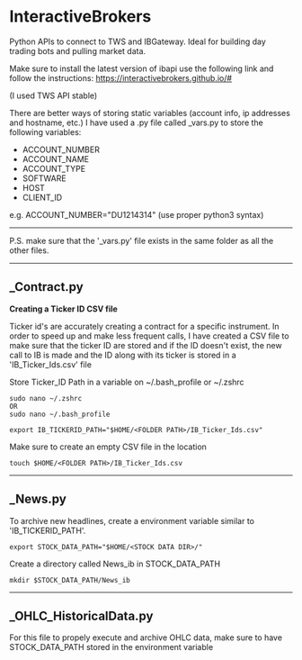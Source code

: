 # InteractiveBrokers
Python APIs to connect to TWS and IBGateway. Ideal for building day trading bots and pulling market data.

Make sure to install the latest version of ibapi use the following link and follow the instructions:
<a>https://interactivebrokers.github.io/#</a>

(I used TWS API stable)

There are better ways of storing static variables (account info, ip addresses and hostname, etc.) I have used a .py file called _vars.py to store the following variables:
* ACCOUNT_NUMBER
* ACCOUNT_NAME
* ACCOUNT_TYPE
* SOFTWARE
* HOST
* CLIENT_ID

e.g. ACCOUNT_NUMBER="DU1214314" (use proper python3 syntax)
____
P.S. make sure that the '_vars.py' file exists in the same folder as all the other files.
___

## **_Contract.py**
**Creating a Ticker ID CSV file**

Ticker id's are accurately creating a contract for a specific instrument. In order to speed up and make less frequent calls, I have created a CSV file to make sure that the ticker ID are stored and if the ID doesn't exist, the new call to IB is made and the ID along with its ticker is stored in a 'IB_Ticker_Ids.csv' file

Store Ticker_ID Path in a variable on ~/.bash_profile or ~/.zshrc

```
sudo nano ~/.zshrc
OR
sudo nano ~/.bash_profile

export IB_TICKERID_PATH="$HOME/<FOLDER PATH>/IB_Ticker_Ids.csv"
```
Make sure to create an empty CSV file in the location
```
touch $HOME/<FOLDER PATH>/IB_Ticker_Ids.csv
```
___
## **_News.py**
To archive new headlines, create a environment variable similar to 'IB_TICKERID_PATH'.
```
export STOCK_DATA_PATH="$HOME/<STOCK DATA DIR>/"
```
Create a directory called News_ib in STOCK_DATA_PATH
```
mkdir $STOCK_DATA_PATH/News_ib
```
___
## **_OHLC_HistoricalData.py**
For this file to propely execute and archive OHLC data, make sure to have STOCK_DATA_PATH stored in the environment variable

